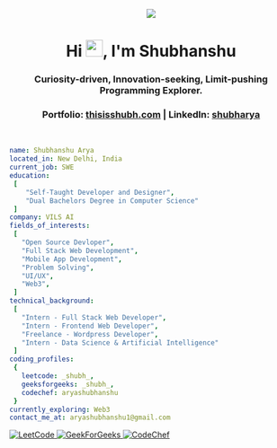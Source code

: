 <p align="center"><img src="https://github.com/user-attachments/assets/3590946b-f4d1-4f4c-bd21-22d4ebe7263a"></p>

<h1 align="center">Hi <img src="https://raw.githubusercontent.com/MartinHeinz/MartinHeinz/master/wave.gif" width="30px">, I'm Shubhanshu</h1>
<h3 align="center">Curiosity-driven, Innovation-seeking, Limit-pushing Programming Explorer.</h3>
<h3 align="center">Portfolio: <a href="https://thisisshubh.com">thisisshubh.com</a> | LinkedIn: <a href="https://www.linkedin.com/in/shubharya">shubharya</a></h3>
<br />

 ```yaml
name: Shubhanshu Arya
located_in: New Delhi, India
current_job: SWE
education:
  [
     "Self-Taught Developer and Designer", 
     "Dual Bachelors Degree in Computer Science"
  ]
company: VILS AI
fields_of_interests:
  [
    "Open Source Devloper",
    "Full Stack Web Development",
    "Mobile App Development",
    "Problem Solving",
    "UI/UX",
    "Web3",
  ]
technical_background:
  [
    "Intern - Full Stack Web Developer",
    "Intern - Frontend Web Developer",
    "Freelance - Wordpress Developer",
    "Intern - Data Science & Artificial Intelligence"
  ]
coding_profiles:
  {
    leetcode: _shubh_,
    geeksforgeeks: _shubh_,
    codechef: aryashubhanshu
  }
currently_exploring: Web3
contact_me_at: aryashubhanshu1@gmail.com
```

<p align="left">
  <a href="https://leetcode.com/_shubh_/" target="_blank">
  <img src="https://img.shields.io/badge/LeetCode-000000?style=for-the-badge&logo=LeetCode&logoColor=#d16c06" alt="LeetCode" />
 </a> 
  <a href="https://auth.geeksforgeeks.org/user/_shubh_/" target="_blank">
  <img src="https://img.shields.io/badge/GeeksforGeeks-298D46?style=for-the-badge&logo=geeksforgeeks&logoColor=white" alt="GeekForGeeks" />
 </a> 
 <a href="https://www.codechef.com/users/aryashubhanshu/" target="_blank">
  <img src="https://img.shields.io/badge/Codechef-%23B92B27.svg?&style=for-the-badge&logo=Codechef&logoColor=white" alt="CodeChef" >
 </a> 
</p>

<br />
